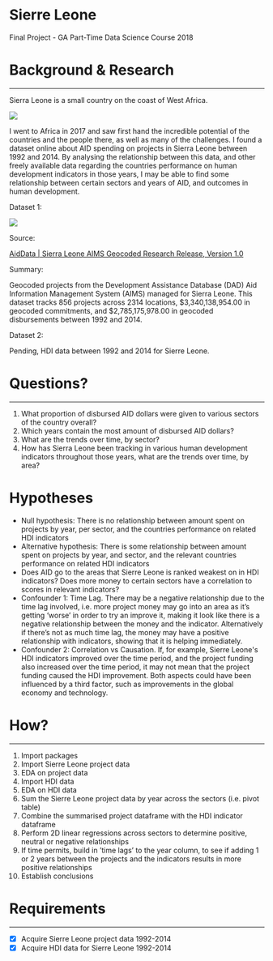 # Sierre Leone

Final Project - GA Part-Time Data Science Course 2018 

# Background & Research

---

Sierra Leone is a small country on the coast of West Africa.

![](ScreenShot2018-10-11at6-585ac592-90a5-4366-acdb-8067cd1f80cd.21.26pm.png)

I went to Africa in 2017 and saw first hand the incredible potential of the countries and the people  there, as well as many of the challenges. I found a dataset online about AID spending on projects in Sierra Leone between 1992 and 2014. By analysing the relationship between this data, and other freely available data regarding the countries performance on human development indicators in those years, I may be able to find some relationship between certain sectors and years of AID, and outcomes in human development. 

Dataset 1:

![](34B33DC2-0D25-4BD2-ACA9-5B5EFD357640-60ebb799-2693-447c-ac45-1976e4bf3945.png)

Source:

[AidData | Sierra Leone AIMS Geocoded Research Release, Version 1.0](https://www.aiddata.org/data/sierra-leone-aims-geocoded-research-release-level-1-v1-0)

Summary:

Geocoded projects from the Development Assistance Database (DAD) Aid Information Management System (AIMS) managed for Sierra Leone. This dataset tracks 856 projects across 2314 locations, $3,340,138,954.00 in geocoded commitments, and $2,785,175,978.00 in geocoded disbursements between 1992 and 2014.

Dataset 2: 

Pending, HDI data between 1992 and 2014 for Sierre Leone. 

# Questions?

---

1. What proportion of disbursed AID dollars were given to various sectors of the country overall?
2. Which years contain the most amount of disbursed AID dollars?
3. What are the trends over time, by sector? 
4. How has Sierra Leone been tracking in various human development indicators throughout those years, what are the trends over time, by area? 

# Hypotheses

- Null hypothesis: There is no relationship between amount spent on projects by year, per sector, and the countries performance on related HDI indicators
- Alternative hypothesis: There is some relationship between amount spent on projects by year, and sector, and the relevant countries performance on related HDI indicators
- Does AID go to the areas that Sierre Leone is ranked weakest on in HDI indicators? Does more money to certain sectors have a correlation to scores in relevant indicators?
- Confounder 1: Time Lag. There may be a negative relationship due to the time lag involved, i.e. more project money may go into an area as it’s getting ‘worse’ in order to try an improve it, making it look like there is a negative relationship between the money and the indicator. Alternatively if there’s not as much time lag, the money may have a positive relationship with indicators, showing that it is helping immediately.
- Confounder 2: Correlation vs Causation. If, for example, Sierre Leone's HDI indicators improved over the time period, and the project funding also increased over the time period, it may not mean that the project funding caused the HDI improvement. Both aspects could have been influenced by a third factor, such as improvements in the global economy and technology.

# How?

---

1. Import packages
2. Import Sierre Leone project data
3. EDA on project data
4. Import HDI data
5. EDA on HDI data
6. Sum the Sierre Leone project data by year across the sectors (i.e. pivot table) 
7. Combine the summarised project dataframe with the HDI indicator dataframe
8. Perform 2D linear regressions across sectors to determine positive, neutral or negative relationships
9. If time permits, build in ’time lags’ to the year column, to see if adding 1 or 2 years between the projects and the indicators results in more positive relationships
10. Establish conclusions

# Requirements

---

- [x]  Acquire Sierre Leone project data 1992-2014
- [x]  Acquire HDI data for Sierre Leone 1992-2014